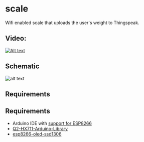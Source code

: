 # scale
Wifi enabled scale that uploads the user's weight to Thingspeak.

## Video:
[![Alt text](https://img.youtube.com/vi/msVoXorvrb0/0.jpg)](https://www.youtube.com/watch?v=msVoXorvrb0)

## Schematic
![alt text](https://moreillon.duckdns.org/projects/iot/images/scale_schematic.png)

##  Requirements
## Requirements
* Arduino IDE with [support for ESP8266](https://github.com/esp8266/Arduino)
* [Q2-HX711-Arduino-Library](https://github.com/queuetue/Q2-HX711-Arduino-Library)
* [esp8266-oled-ssd1306](https://github.com/squix78/esp8266-oled-ssd1306)
